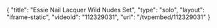 {
    "title": "Essie Nail Lacquer Wild Nudes Set",
    "type": "solo",
    "layout": "iframe-static",
    "videoId": "112329031",
    "url": "\/tvpembed\/112329031"
}